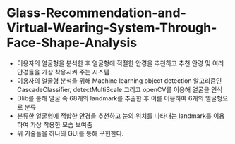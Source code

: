# Glass-Recommendation-and-Virtual-Wearing-System-Through-Face-Shape-Analysis

- 이용자의 얼굴형을 분석한 후 얼굴형에 적절한 안경을 추천하고 추천 안경 및 여러 안경들을 가상 착용시켜 주는 시스템
- 이용자의 얼굴형 분석을 위해 Machine learning object detection 알고리즘인 CascadeClassifier, detectMultiScale 그리고 openCV를 이용해 얼굴을 인식
-  Dlib를 통해 얼굴 속 68개의 landmark를 추출한 후 이를 이용하여 6개의 얼굴형으로 분류
- 분류한 얼굴형에 적합한 안경을 추천하고 눈의 위치를 나타내는 landmark를 이용하여 가상 착용한 모습 보여줌
- 위 기술들을 하나의 GUI를 통해 구현한다. 
